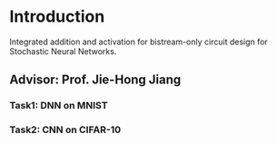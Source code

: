 # Introduction
Integrated addition and activation for bistream-only circuit design for Stochastic Neural Networks.
## Advisor: Prof. Jie-Hong Jiang
### Task1: DNN on MNIST
### Task2: CNN on CIFAR-10
